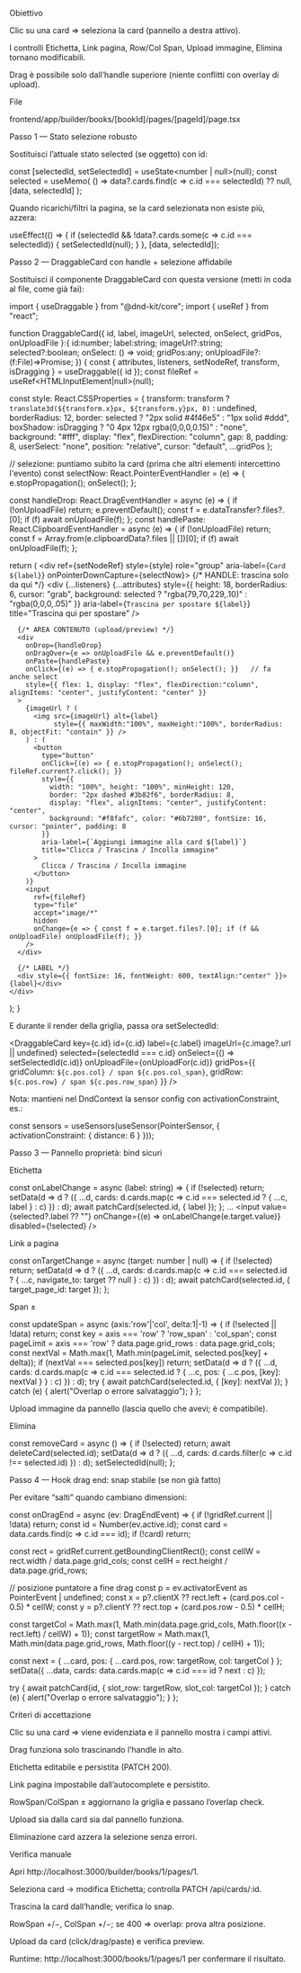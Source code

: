 Obiettivo

Clic su una card ⇒ seleziona la card (pannello a destra attivo).

I controlli Etichetta, Link pagina, Row/Col Span, Upload immagine, Elimina tornano modificabili.

Drag è possibile solo dall’handle superiore (niente conflitti con overlay di upload).

File

frontend/app/builder/books/[bookId]/pages/[pageId]/page.tsx

Passo 1 — Stato selezione robusto

Sostituisci l’attuale stato selected (se oggetto) con id:

const [selectedId, setSelectedId] = useState<number | null>(null);
const selected = useMemo(
  () => data?.cards.find(c => c.id === selectedId) ?? null,
  [data, selectedId]
);


Quando ricarichi/filtri la pagina, se la card selezionata non esiste più, azzera:

useEffect(() => {
  if (selectedId && !data?.cards.some(c => c.id === selectedId)) {
    setSelectedId(null);
  }
}, [data, selectedId]);

Passo 2 — DraggableCard con handle + selezione affidabile

Sostituisci il componente DraggableCard con questa versione (metti in coda al file, come già fai):

import { useDraggable } from "@dnd-kit/core";
import { useRef } from "react";

function DraggableCard({
  id, label, imageUrl, selected, onSelect, gridPos, onUploadFile
}:{
  id:number; label:string; imageUrl?:string; selected?:boolean;
  onSelect: () => void; gridPos:any; onUploadFile?: (f:File)=>Promise<void>;
}) {
  const { attributes, listeners, setNodeRef, transform, isDragging } = useDraggable({ id });
  const fileRef = useRef<HTMLInputElement|null>(null);

  const style: React.CSSProperties = {
    transform: transform ? `translate3d(${transform.x}px, ${transform.y}px, 0)` : undefined,
    borderRadius: 12,
    border: selected ? "2px solid #4f46e5" : "1px solid #ddd",
    boxShadow: isDragging ? "0 4px 12px rgba(0,0,0,0.15)" : "none",
    background: "#fff",
    display: "flex", flexDirection: "column", gap: 8, padding: 8,
    userSelect: "none", position: "relative", cursor: "default", ...gridPos
  };

  // selezione: puntiamo subito la card (prima che altri elementi intercettino l'evento)
  const selectNow: React.PointerEventHandler<HTMLDivElement> = (e) => {
    e.stopPropagation();
    onSelect();
  };

  const handleDrop: React.DragEventHandler<HTMLDivElement> = async (e) => {
    if (!onUploadFile) return;
    e.preventDefault();
    const f = e.dataTransfer?.files?.[0];
    if (f) await onUploadFile(f);
  };
  const handlePaste: React.ClipboardEventHandler<HTMLDivElement> = async (e) => {
    if (!onUploadFile) return;
    const f = Array.from(e.clipboardData?.files || [])[0];
    if (f) await onUploadFile(f);
  };

  return (
    <div ref={setNodeRef} style={style} role="group" aria-label={`Card ${label}`} onPointerDownCapture={selectNow}>
      {/* HANDLE: trascina solo da qui */}
      <div
        {...listeners} {...attributes}
        style={{
          height: 18, borderRadius: 6, cursor: "grab",
          background: selected ? "rgba(79,70,229,.10)" : "rgba(0,0,0,.05)"
        }}
        aria-label={`Trascina per spostare ${label}`}
        title="Trascina qui per spostare"
      />

      {/* AREA CONTENUTO (upload/preview) */}
      <div
        onDrop={handleDrop}
        onDragOver={e => onUploadFile && e.preventDefault()}
        onPaste={handlePaste}
        onClick={(e) => { e.stopPropagation(); onSelect(); }}   // fa anche select
        style={{ flex: 1, display: "flex", flexDirection:"column", alignItems: "center", justifyContent: "center" }}
      >
        {imageUrl ? (
          <img src={imageUrl} alt={label}
               style={{ maxWidth:"100%", maxHeight:"100%", borderRadius: 8, objectFit: "contain" }} />
        ) : (
          <button
            type="button"
            onClick={(e) => { e.stopPropagation(); onSelect(); fileRef.current?.click(); }}
            style={{
              width: "100%", height: "100%", minHeight: 120,
              border: "2px dashed #3b82f6", borderRadius: 8,
              display: "flex", alignItems: "center", justifyContent: "center",
              background: "#f8fafc", color: "#6b7280", fontSize: 16, cursor: "pointer", padding: 8
            }}
            aria-label={`Aggiungi immagine alla card ${label}`}
            title="Clicca / Trascina / Incolla immagine"
          >
            Clicca / Trascina / Incolla immagine
          </button>
        )}
        <input
          ref={fileRef}
          type="file"
          accept="image/*"
          hidden
          onChange={e => { const f = e.target.files?.[0]; if (f && onUploadFile) onUploadFile(f); }}
        />
      </div>

      {/* LABEL */}
      <div style={{ fontSize: 16, fontWeight: 600, textAlign:"center" }}>{label}</div>
    </div>
  );
}


E durante il render della griglia, passa ora setSelectedId:

<DraggableCard
  key={c.id}
  id={c.id}
  label={c.label}
  imageUrl={c.image?.url || undefined}
  selected={selectedId === c.id}
  onSelect={() => setSelectedId(c.id)}
  onUploadFile={onUploadFor(c.id)}
  gridPos={{
    gridColumn: `${c.pos.col} / span ${c.pos.col_span}`,
    gridRow: `${c.pos.row} / span ${c.pos.row_span}`
  }}
/>


Nota: mantieni nel DndContext la sensor config con activationConstraint, es.:

const sensors = useSensors(useSensor(PointerSensor, { activationConstraint: { distance: 6 } }));

Passo 3 — Pannello proprietà: bind sicuri

Etichetta

const onLabelChange = async (label: string) => {
  if (!selected) return;
  setData(d => d ? ({ ...d, cards: d.cards.map(c => c.id === selected.id ? { ...c, label } : c) }) : d);
  await patchCard(selected.id, { label });
};
...
<input
  value={selected?.label ?? ""}
  onChange={(e) => onLabelChange(e.target.value)}
  disabled={!selected}
/>


Link a pagina

const onTargetChange = async (target: number | null) => {
  if (!selected) return;
  setData(d => d ? ({ ...d, cards: d.cards.map(c => c.id === selected.id ? { ...c, navigate_to: target ?? null } : c) }) : d);
  await patchCard(selected.id, { target_page_id: target });
};


Span ±

const updateSpan = async (axis:'row'|'col', delta:1|-1) => {
  if (!selected || !data) return;
  const key = axis === 'row' ? 'row_span' : 'col_span';
  const pageLimit = axis === 'row' ? data.page.grid_rows : data.page.grid_cols;
  const nextVal = Math.max(1, Math.min(pageLimit, selected.pos[key] + delta));
  if (nextVal === selected.pos[key]) return;
  setData(d => d ? ({
    ...d,
    cards: d.cards.map(c => c.id === selected.id ? { ...c, pos: { ...c.pos, [key]: nextVal } } : c)
  }) : d);
  try { await patchCard(selected.id, { [key]: nextVal }); }
  catch (e) { alert("Overlap o errore salvataggio"); }
};


Upload immagine da pannello (lascia quello che avevi; è compatibile).

Elimina

const removeCard = async () => {
  if (!selected) return;
  await deleteCard(selected.id);
  setData(d => d ? ({ ...d, cards: d.cards.filter(c => c.id !== selected.id) }) : d);
  setSelectedId(null);
};

Passo 4 — Hook drag end: snap stabile (se non già fatto)

Per evitare “salti” quando cambiano dimensioni:

const onDragEnd = async (ev: DragEndEvent) => {
  if (!gridRef.current || !data) return;
  const id = Number(ev.active.id);
  const card = data.cards.find(c => c.id === id);
  if (!card) return;

  const rect = gridRef.current.getBoundingClientRect();
  const cellW = rect.width / data.page.grid_cols;
  const cellH = rect.height / data.page.grid_rows;

  // posizione puntatore a fine drag
  const p = ev.activatorEvent as PointerEvent | undefined;
  const x = p?.clientX ?? rect.left + (card.pos.col - 0.5) * cellW;
  const y = p?.clientY ?? rect.top + (card.pos.row - 0.5) * cellH;

  const targetCol = Math.max(1, Math.min(data.page.grid_cols, Math.floor((x - rect.left) / cellW) + 1));
  const targetRow = Math.max(1, Math.min(data.page.grid_rows, Math.floor((y - rect.top) / cellH) + 1));

  const next = { ...card, pos: { ...card.pos, row: targetRow, col: targetCol } };
  setData({ ...data, cards: data.cards.map(c => c.id === id ? next : c) });

  try { await patchCard(id, { slot_row: targetRow, slot_col: targetCol }); }
  catch (e) { alert("Overlap o errore salvataggio"); }
};

Criteri di accettazione

 Clic su una card ⇒ viene evidenziata e il pannello mostra i campi attivi.

 Drag funziona solo trascinando l’handle in alto.

 Etichetta editabile e persistita (PATCH 200).

 Link pagina impostabile dall’autocomplete e persistito.

 RowSpan/ColSpan ± aggiornano la griglia e passano l’overlap check.

 Upload sia dalla card sia dal pannello funziona.

 Eliminazione card azzera la selezione senza errori.

Verifica manuale

Apri http://localhost:3000/builder/books/1/pages/1.

Seleziona card → modifica Etichetta; controlla PATCH /api/cards/:id.

Trascina la card dall’handle; verifica lo snap.

RowSpan +/−, ColSpan +/−; se 400 => overlap: prova altra posizione.

Upload da card (click/drag/paste) e verifica preview.

Runtime: http://localhost:3000/books/1/pages/1 per confermare il risultato.